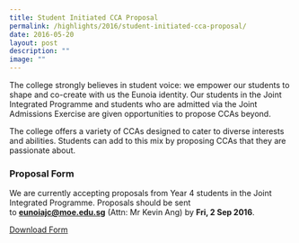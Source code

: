 ```yaml
---
title: Student Initiated CCA Proposal
permalink: /highlights/2016/student-initiated-cca-proposal/
date: 2016-05-20
layout: post
description: ""
image: ""
---
```

The college strongly believes in student voice: we empower our students to shape and co-create with us the Eunoia identity. Our students in the Joint Integrated Programme and students who are admitted via the Joint Admissions Exercise are given opportunities to propose CCAs beyond.

The college offers a variety of CCAs designed to cater to diverse interests and abilities. Students can add to this mix by proposing CCAs that they are passionate about.

### Proposal Form

We are currently accepting proposals from Year 4 students in the Joint Integrated Programme. Proposals should be sent to [**eunoiajc@moe.edu.sg**](mailto:eunoiajc@moe.edu.sg) (Attn: Mr Kevin Ang) by **Fri, 2 Sep 2016**.

[Download Form](https://go.gov.sg/student-initiated-cca-proposal)